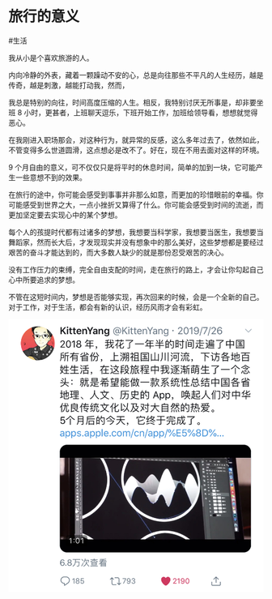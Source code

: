 # 旅行的意义
#生活

我从小是个喜欢旅游的人。

内向冷静的外表，藏着一颗躁动不安的心，总是向往那些不平凡的人生经历，越是传奇，越是刺激，越能打动我，然而，



我总是特别的向往，时间高度压缩的人生。相反，我特别讨厌无所事是，却非要坐班 8 小时，更甚者，上班聊天逗乐，下班开始工作，加班给领导看，想想就觉得恶心。

在我刚进入职场那会，对这种行为，就异常的反感，这么多年过去了，依然如此，不管变得多么世道圆滑，这点想必是改不了。好在，现在不用去面对这样的环境。

9 个月自由的意义，可不仅仅只是将平时的休息时间，简单的加到一块，它可能产生一些意想不到的效果。

在旅行的途中，你可能会感受到事事并非那么如意，而更加的珍惜眼前的幸福。你可能感受到世界之大，一点小挫折又算得了什么。你可能会感受到时间的流逝，而更加坚定要去实现心中的某个梦想。

每个人的孩提时代都有过诸多的梦想，我想要当科学家，我想要当医生，我想要当舞蹈家，然而长大后，才发现现实并没有想象中的那么美好，这些梦想都是要经过艰苦的奋斗才能达到的，而大多数人缺少的就是那份忍受艰苦的决心。

没有工作压力的束缚，完全自由支配的时间，走在旅行的路上，才会让你勾起自己心中所要追求的梦想。

不管在这短时间内，梦想是否能够实现，再次回来的时候，会是一个全新的自己。对于工作，对于生活，都会有新的认识，经历风雨才会有彩虹。

![](./_image/FullSizeRender.jpg)